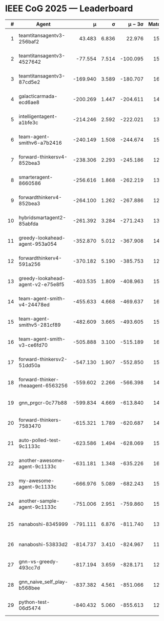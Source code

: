 # IEEE CoG 2025 — Leaderboard

| # | Agent | μ | σ | μ − 3σ | Matches | Updated |
|---:|---|---:|---:|---:|---:|---|
| 1 | teamtitansagentv3-256baf2 | 43.483 | 6.836 | 22.976 | 15996 | 2025-08-23 14:00 |
| 2 | teamtitansagentv3-4527642 | -77.554 | 7.514 | -100.095 | 15270 | 2025-08-23 14:00 |
| 3 | teamtitansagentv3-87cd5e2 | -169.940 | 3.589 | -180.707 | 16646 | 2025-08-23 14:00 |
| 4 | galacticarmada-ecd6ae8 | -200.269 | 1.447 | -204.611 | 14520 | 2025-08-23 14:00 |
| 5 | intelligentagent-a1bfe3c | -214.246 | 2.592 | -222.021 | 13173 | 2025-08-23 14:00 |
| 6 | team-agent-smithv6-a7b2416 | -240.149 | 1.508 | -244.674 | 15520 | 2025-08-23 14:00 |
| 7 | forward-thinkersv4-852bea3 | -238.306 | 2.293 | -245.186 | 12543 | 2025-08-23 14:00 |
| 8 | smarteragent-8660586 | -256.616 | 1.868 | -262.219 | 13465 | 2025-08-23 14:00 |
| 9 | forwardthinkerv4-852bea3 | -264.100 | 1.262 | -267.886 | 12741 | 2025-08-23 14:00 |
| 10 | hybridsmartagent2-85abfda | -261.392 | 3.284 | -271.243 | 13590 | 2025-08-23 14:00 |
| 11 | greedy-lookahead-agent-953a054 | -352.870 | 5.012 | -367.908 | 14830 | 2025-08-23 14:00 |
| 12 | forwardthinkerv4-591a256 | -370.182 | 5.190 | -385.753 | 12908 | 2025-08-23 14:00 |
| 13 | greedy-lookahead-agent-v2-e75e8f5 | -403.535 | 1.809 | -408.963 | 15430 | 2025-08-23 14:00 |
| 14 | team-agent-smith-v4-24478ed | -455.633 | 4.668 | -469.637 | 16142 | 2025-08-23 14:00 |
| 15 | team-agent-smithv5-281cf89 | -482.609 | 3.665 | -493.605 | 15400 | 2025-08-23 14:00 |
| 16 | team-agent-smith-v3-ce6fd70 | -505.888 | 3.100 | -515.189 | 16862 | 2025-08-23 14:00 |
| 17 | forward-thinkersv2-51dd50a | -547.130 | 1.907 | -552.850 | 15260 | 2025-08-23 14:00 |
| 18 | forward-thinker-rheaagent-6563256 | -559.602 | 2.266 | -566.398 | 14920 | 2025-08-23 14:00 |
| 19 | gnn_prgcr-0c77b88 | -599.834 | 4.669 | -613.840 | 14080 | 2025-08-23 14:00 |
| 20 | forward-thinkers-7583470 | -615.321 | 1.789 | -620.687 | 14560 | 2025-08-23 14:00 |
| 21 | auto-polled-test-9c1133c | -623.586 | 1.494 | -628.069 | 15780 | 2025-08-23 14:00 |
| 22 | another-awesome-agent-9c1133c | -631.181 | 1.348 | -635.226 | 16460 | 2025-08-23 14:00 |
| 23 | my-awesome-agent-9c1133c | -666.976 | 5.089 | -682.243 | 15680 | 2025-08-23 14:00 |
| 24 | another-sample-agent-9c1133c | -751.006 | 2.951 | -759.860 | 15560 | 2025-08-23 14:00 |
| 25 | nanaboshi-8345999 | -791.111 | 6.876 | -811.740 | 13210 | 2025-08-23 14:00 |
| 26 | nanaboshi-53833d2 | -814.737 | 3.410 | -824.967 | 11900 | 2025-08-23 14:00 |
| 27 | gnn-vs-greedy-493cc7d | -817.194 | 3.659 | -828.171 | 12680 | 2025-08-23 14:00 |
| 28 | gnn_naive_self_play-b568bee | -837.382 | 4.561 | -851.066 | 12600 | 2025-08-23 14:00 |
| 29 | python-test-06d5474 | -840.432 | 5.060 | -855.613 | 12890 | 2025-08-23 14:00 |

